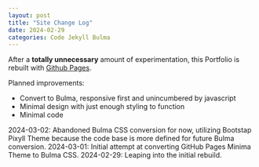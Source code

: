 ```yaml
---
layout: post
title: "Site Change Log"
date: 2024-02-29
categories: Code Jekyll Bulma
---
```


After a **totally unnecessary** amount of experimentation, this Portfolio is rebuilt with [Github Pages](https://pages.github.com).

Planned improvements:

* Convert to Bulma, responsive first and unincumbered by javascript
* Minimal design with just enough styling to function
* Minimal code

2024-03-02: Abandoned Bulma CSS conversion for now, utilizing Bootstap Pixyll Theme because the code base is more defined for future Bulma conversion.
2024-03-01: Initial attempt at converting GitHub Pages Minima Theme to Bulma CSS.
2024-02-29: Leaping into the initial rebuild.
